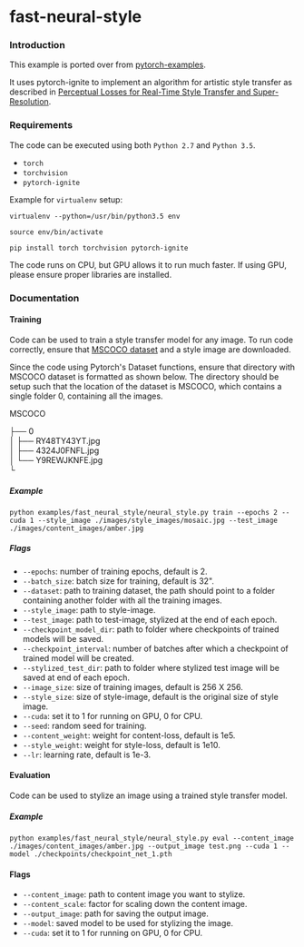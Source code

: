 # fast-neural-style

### Introduction
This example is ported over from [pytorch-examples](https://github.com/pytorch/examples/tree/master/fast_neural_style).

It uses pytorch-ignite to implement an algorithm for artistic style transfer as described in [Perceptual Losses for Real-Time Style Transfer and Super-Resolution](https://arxiv.org/abs/1603.08155).

### Requirements

The code can be executed using both `Python 2.7` and `Python 3.5`.

* `torch`
* `torchvision`
* `pytorch-ignite`

Example for `virtualenv` setup:

`virtualenv --python=/usr/bin/python3.5 env`

`source env/bin/activate`

`pip install torch torchvision pytorch-ignite`

The code runs on CPU, but GPU allows it to run much faster. If using GPU, please ensure proper libraries are installed. 

### Documentation

#### Training
Code can be used to train a style transfer model for any image. To run code correctly, ensure that [MSCOCO dataset](http://images.cocodataset.org/zips/train2014.zip) and a style image are downloaded.

Since the code using Pytorch's Dataset functions, ensure that directory with MSCOCO dataset is formatted as shown below. The directory should be setup such that the location of the dataset is MSCOCO, which contains a single folder 0, containing all the images. 

MSCOCO

├── 0                    
│   ├── RY48TY43YT.jpg          
│   ├── 4324J0FNFL.jpg      
│   └── Y9REWJKNFE.jpg                
└

##### Example
`python examples/fast_neural_style/neural_style.py train --epochs 2 --cuda 1 --style_image ./images/style_images/mosaic.jpg --test_image ./images/content_images/amber.jpg`

##### Flags
* `--epochs`: number of training epochs, default is 2. 
* `--batch_size`: batch size for training, default is 32".
* `--dataset`: path to training dataset, the path should point to a folder containing another folder with all the training images. 
* `--style_image`: path to style-image. 
* `--test_image`: path to test-image, stylized at the end of each epoch. 
* `--checkpoint_model_dir`: path to folder where checkpoints of trained models will be saved. 
* `--checkpoint_interval`: number of batches after which a checkpoint of trained model will be created. 
* `--stylized_test_dir`: path to folder where stylized test image will be saved at end of each epoch. 
* `--image_size`: size of training images, default is 256 X 256.
* `--style_size`: size of style-image, default is the original size of style image. 
* `--cuda`: set it to 1 for running on GPU, 0 for CPU. 
* `--seed`: random seed for training. 
* `--content_weight`: weight for content-loss, default is 1e5. 
* `--style_weight`: weight for style-loss, default is 1e10. 
* `--lr`: learning rate, default is 1e-3. 


#### Evaluation

Code can be used to stylize an image using a trained style transfer model. 

##### Example
`python examples/fast_neural_style/neural_style.py eval --content_image ./images/content_images/amber.jpg --output_image test.png --cuda 1 --model ./checkpoints/checkpoint_net_1.pth`

#### Flags
* `--content_image`: path to content image you want to stylize.
* `--content_scale`: factor for scaling down the content image.  
* `--output_image`: path for saving the output image.  
* `--model`: saved model to be used for stylizing the image.
* `--cuda`: set it to 1 for running on GPU, 0 for CPU. 
